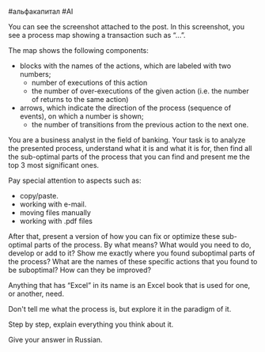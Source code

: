 #альфакапитал #AI 

You can see the screenshot attached to the post. In this screenshot, you see a process map showing a transaction such as “...”. 

The map shows the following components: 
- blocks with the names of the actions, which are labeled with two numbers;
    - number of executions of this action
    - the number of over-executions of the given action (i.e. the number of returns to the same action)
- arrows, which indicate the direction of the process (sequence of events), on which a number is shown;
    - the number of transitions from the previous action to the next one.

You are a business analyst in the field of banking. Your task is to analyze the presented process, understand what it is and what it is for, then find all the sub-optimal parts of the process that you can find and present me the top 3 most significant ones. 

Pay special attention to aspects such as:
- copy/paste.
- working with e-mail.
- moving files manually
- working with .pdf files

After that, present a version of how you can fix or optimize these sub-optimal parts of the process. By what means? What would you need to do, develop or add to it? 
Show me exactly where you found suboptimal parts of the process? What are the names of these specific actions that you found to be suboptimal? How can they be improved? 

Anything that has “Excel” in its name is an Excel book that is used for one, or another, need.

Don't tell me what the process is, but explore it in the paradigm  of it.

Step by step, explain everything you think about it.

Give your answer in Russian.  